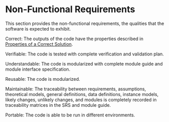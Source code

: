 # Non-Functional Requirements

This section provides the non-functional requirements, the qualities that the software is expected to exhibit.

<div id="correct">

Correct: The outputs of the code have the properties described in [Properties of a Correct Solution](./properties-of-solution.md).

</div>

<div id="verifiable">

Verifiable: The code is tested with complete verification and validation plan.

</div>

<div id="understandable">

Understandable: The code is modularized with complete module guide and module interface specification.

</div>

<div id="reusable">

Reusable: The code is modularized.

</div>

<div id="maintainable">

Maintainable: The traceability between requirements, assumptions, theoretical models, general definitions, data definitions, instance models, likely changes, unlikely changes, and modules is completely recorded in traceability matrices in the SRS and module guide.

</div>

<div id="portable">

Portable: The code is able to be run in different environments.

</div>
